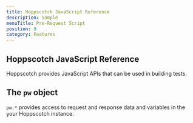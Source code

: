 ```yaml
---
title: Hoppscotch JavaScript Reference
description: Sample
menuTitle: Pre-Request Script
position: 9
category: Features
---
```


## Hoppscotch  JavaScript Reference

Hoppscotch provides JavaScript APIs that can be used in building tests.

## The `pw` object

`pw.*` provides access to request and response data and variables in the your Hoppscotch instance.


